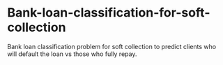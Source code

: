 # Bank-loan-classification-for-soft-collection
Bank loan classification problem for soft collection to predict clients who will default the loan vs those who fully repay.
